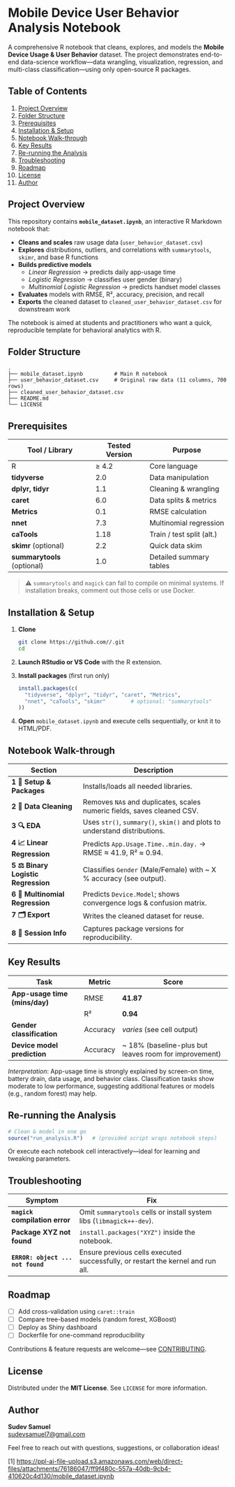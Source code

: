 # Mobile Device User Behavior Analysis Notebook

A comprehensive R notebook that cleans, explores, and models the **Mobile Device Usage & User Behavior** dataset. The project demonstrates end-to-end data-science workflow—data wrangling, visualization, regression, and multi-class classification—using only open-source R packages.

## Table of Contents
1. [Project Overview](#project-overview)  
2. [Folder Structure](#folder-structure)  
3. [Prerequisites](#prerequisites)  
4. [Installation & Setup](#installation--setup)  
5. [Notebook Walk-through](#notebook-walk-through)  
6. [Key Results](#key-results)  
7. [Re-running the Analysis](#re-running-the-analysis)  
8. [Troubleshooting](#troubleshooting)  
9. [Roadmap](#roadmap)  
10. [License](#license)  
11. [Author](#author)

## Project Overview
This repository contains **`mobile_dataset.ipynb`**, an interactive R Markdown notebook that:

- **Cleans and scales** raw usage data (`user_behavior_dataset.csv`)  
- **Explores** distributions, outliers, and correlations with `summarytools`, `skimr`, and base R functions  
- **Builds predictive models**  
  - *Linear Regression* → predicts daily app-usage time  
  - *Logistic Regression* → classifies user gender (binary)  
  - *Multinomial Logistic Regression* → predicts handset model classes  
- **Evaluates** models with RMSE, R², accuracy, precision, and recall  
- **Exports** the cleaned dataset to `cleaned_user_behavior_dataset.csv` for downstream work

The notebook is aimed at students and practitioners who want a quick, reproducible template for behavioral analytics with R.

## Folder Structure
```
.
├── mobile_dataset.ipynb          # Main R notebook
├── user_behavior_dataset.csv     # Original raw data (11 columns, 700 rows)
├── cleaned_user_behavior_dataset.csv
├── README.md
└── LICENSE
```

## Prerequisites
| Tool / Library | Tested Version | Purpose |
| -------------- | ------------- | ------- |
| R | ≥ 4.2 | Core language |
| **tidyverse** | 2.0 | Data manipulation |
| **dplyr, tidyr** | 1.1 | Cleaning & wrangling |
| **caret** | 6.0 | Data splits & metrics |
| **Metrics** | 0.1 | RMSE calculation |
| **nnet** | 7.3 | Multinomial regression |
| **caTools** | 1.18 | Train / test split (alt.) |
| **skimr** (optional) | 2.2 | Quick data skim |
| **summarytools** (optional) | 1.0 | Detailed summary tables |

> ⚠️ `summarytools` and `magick` can fail to compile on minimal systems. If installation breaks, comment out those cells or use Docker.

## Installation & Setup
1. **Clone**
   ```bash
   git clone https://github.com//.git
   cd 
   ```

2. **Launch RStudio or VS Code** with the R extension.

3. **Install packages** (first run only)
   ```R
   install.packages(c(
     "tidyverse", "dplyr", "tidyr", "caret", "Metrics",
     "nnet", "caTools", "skimr"        # optional: "summarytools"
   ))
   ```

4. **Open** `mobile_dataset.ipynb` and execute cells sequentially, or knit it to HTML/PDF.

## Notebook Walk-through
| Section | Description |
| ------- | ----------- |
| **1 🌱 Setup & Packages** | Installs/loads all needed libraries. |
| **2 🧹 Data Cleaning** | Removes `NA`s and duplicates, scales numeric fields, saves cleaned CSV. |
| **3 🔍 EDA** | Uses `str()`, `summary()`, `skim()` and plots to understand distributions. |
| **4 📈 Linear Regression** | Predicts `App.Usage.Time..min.day.` → RMSE ≈ 41.9, R² ≈ 0.94. |
| **5 ⚖️ Binary Logistic Regression** | Classifies `Gender` (Male/Female) with ~ X % accuracy (see output). |
| **6 🎯 Multinomial Regression** | Predicts `Device.Model`; shows convergence logs & confusion matrix. |
| **7 🗂️ Export** | Writes the cleaned dataset for reuse. |
| **8 📝 Session Info** | Captures package versions for reproducibility. |

## Key Results
| Task | Metric | Score |
| ---- | ------ | ----- |
| **App-usage time (mins/day)** | RMSE | **41.87** |
|  | R² | **0.94** |
| **Gender classification** | Accuracy | *varies* (see cell output) |
| **Device model prediction** | Accuracy | ~ 18% (baseline-plus but leaves room for improvement) |

*Interpretation*: App-usage time is strongly explained by screen-on time, battery drain, data usage, and behavior class. Classification tasks show moderate to low performance, suggesting additional features or models (e.g., random forest) may help.

## Re-running the Analysis
```R
# Clean & model in one go
source("run_analysis.R")   # (provided script wraps notebook steps)
```
Or execute each notebook cell interactively—ideal for learning and tweaking parameters.

## Troubleshooting
| Symptom | Fix |
| ------- | --- |
| **`magick` compilation error** | Omit `summarytools` cells or install system libs (`libmagick++-dev`). |
| **Package XYZ not found** | `install.packages("XYZ")` inside the notebook. |
| **`ERROR: object ... not found`** | Ensure previous cells executed successfully, or restart the kernel and run all. |

## Roadmap
- [ ] Add cross-validation using `caret::train`  
- [ ] Compare tree-based models (random forest, XGBoost)  
- [ ] Deploy as Shiny dashboard  
- [ ] Dockerfile for one-command reproducibility  

Contributions & feature requests are welcome—see [CONTRIBUTING](CONTRIBUTING.md).

## License
Distributed under the **MIT License**. See `LICENSE` for more information.

## Author
**Sudev Samuel**  
[sudevsamuel7@gmail.com](mailto:sudevsamuel7@gmail.com)  

Feel free to reach out with questions, suggestions, or collaboration ideas!

[1] https://ppl-ai-file-upload.s3.amazonaws.com/web/direct-files/attachments/76186047/ff9f480c-557a-40db-9cb4-410620c4d130/mobile_dataset.ipynb
